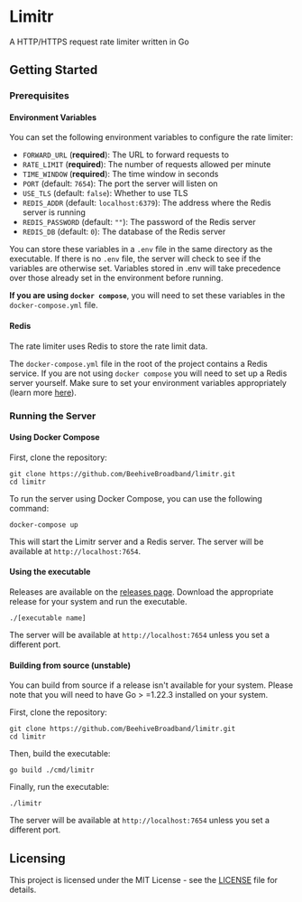 # Limitr

A HTTP/HTTPS request rate limiter written in Go

## Getting Started

### Prerequisites

#### Environment Variables

You can set the following environment variables to configure the rate limiter:

- `FORWARD_URL` (**required**): The URL to forward requests to
- `RATE_LIMIT` (**required**): The number of requests allowed per minute
- `TIME_WINDOW` (**required**): The time window in seconds
- `PORT` (default: `7654`): The port the server will listen on
- `USE_TLS` (default: `false`): Whether to use TLS
- `REDIS_ADDR` (default: `localhost:6379`): The address where the Redis server is running
- `REDIS_PASSWORD` (default: `""`): The password of the Redis server
- `REDIS_DB` (default: `0`): The database of the Redis server

You can store these variables in a `.env` file in the same directory as the executable. If there is no `.env` file, the
server will check to see if the variables are otherwise set. Variables stored in .env will take precedence over those
already set in the environment before running.

**If you are using `docker compose`**, you will need to set these variables in the `docker-compose.yml` file.

#### Redis

The rate limiter uses Redis to store the rate limit data.

The `docker-compose.yml` file in the root of the project contains a Redis service. If you are not using `docker compose`
you will need to set up a Redis server yourself. Make sure to set your environment variables appropriately (learn more
[here](#environment-variables)).

### Running the Server

#### Using Docker Compose

First, clone the repository:

```shell
git clone https://github.com/BeehiveBroadband/limitr.git
cd limitr
```

To run the server using Docker Compose, you can use the following command:

```shell
docker-compose up
```

This will start the Limitr server and a Redis server. The server will be available at `http://localhost:7654`.

#### Using the executable

Releases are available on the [releases page](releases). Download the appropriate release for your system and run the
executable.

```shell
./[executable name]
```

The server will be available at `http://localhost:7654` unless you set a different port.

#### Building from source (unstable)

You can build from source if a release isn't available for your system. Please note that you will need to have Go >
=1.22.3
installed on your system.

First, clone the repository:

```shell
git clone https://github.com/BeehiveBroadband/limitr.git
cd limitr
```

Then, build the executable:

```shell
go build ./cmd/limitr
```

Finally, run the executable:

```shell
./limitr
```

The server will be available at `http://localhost:7654` unless you set a different port.

## Licensing

This project is licensed under the MIT License - see the [LICENSE](LICENSE) file for details.

